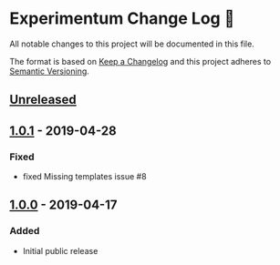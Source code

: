 # Experimentum Change Log 📝

All notable changes to this project will be documented in this file.

The format is based on [Keep a Changelog](http://keepachangelog.com/) and this project adheres to [Semantic Versioning](http://semver.org/).


## [Unreleased]

## [1.0.1] - 2019-04-28
### Fixed
- fixed Missing templates issue #8

## [1.0.0] - 2019-04-17
### Added
- Initial public release

[Unreleased]: https://github.com/pascalkleindienst/experimentum/compare/v1.0.0...HEAD
[1.0.0]: https://github.com/pascalkleindienst/experimentum/releases/tag/v1.0.0
[1.0.1]: https://github.com/pascalkleindienst/experimentum/releases/tag/v1.0.1